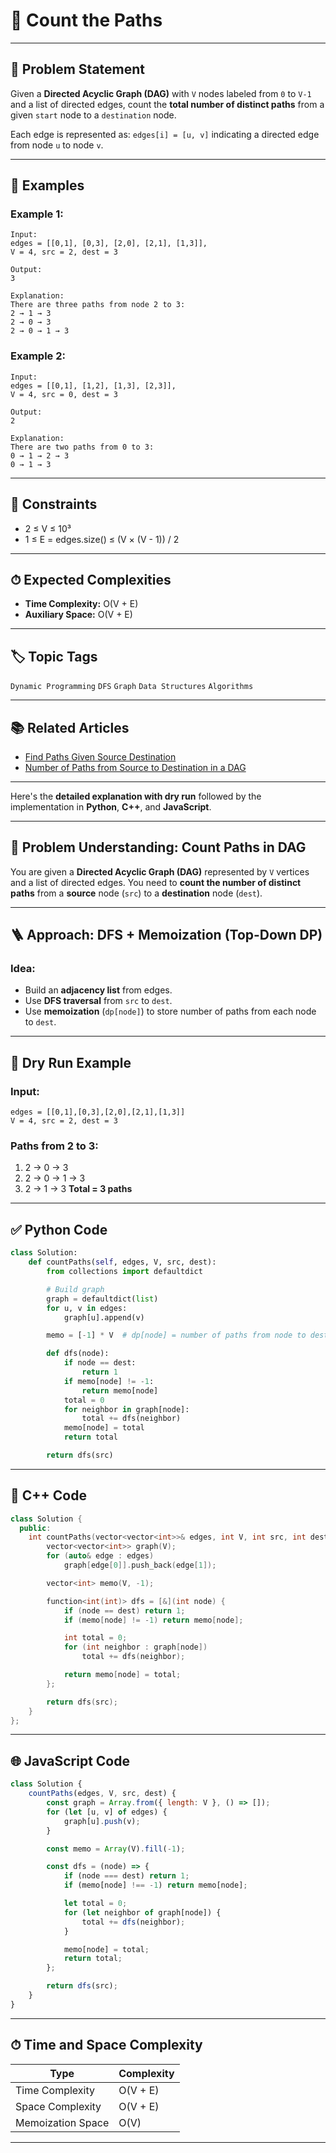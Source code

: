 
# 🔢 Count the Paths
---

## 🧾 Problem Statement

Given a **Directed Acyclic Graph (DAG)** with `V` nodes labeled from `0` to `V-1` and a list of directed edges, count the **total number of distinct paths** from a given `start` node to a `destination` node.

Each edge is represented as:
`edges[i] = [u, v]`
indicating a directed edge from node `u` to node `v`.

---

## 🧪 Examples

### Example 1:

```text
Input: 
edges = [[0,1], [0,3], [2,0], [2,1], [1,3]], 
V = 4, src = 2, dest = 3

Output: 
3

Explanation: 
There are three paths from node 2 to 3:
2 → 1 → 3  
2 → 0 → 3  
2 → 0 → 1 → 3
```

### Example 2:

```text
Input:
edges = [[0,1], [1,2], [1,3], [2,3]], 
V = 4, src = 0, dest = 3

Output:
2

Explanation:
There are two paths from 0 to 3:
0 → 1 → 2 → 3  
0 → 1 → 3
```

---

## 📌 Constraints

* 2 ≤ V ≤ 10³
* 1 ≤ E = edges.size() ≤ (V × (V - 1)) / 2

---

## ⏱ Expected Complexities

* **Time Complexity:** O(V + E)
* **Auxiliary Space:** O(V + E)

---

## 🏷️ Topic Tags

`Dynamic Programming` `DFS` `Graph` `Data Structures` `Algorithms`

---

## 📚 Related Articles

* [Find Paths Given Source Destination](#)
* [Number of Paths from Source to Destination in a DAG](#)

---
Here's the **detailed explanation with dry run** followed by the implementation in **Python**, **C++**, and **JavaScript**.

---

## 🧠 Problem Understanding: Count Paths in DAG

You are given a **Directed Acyclic Graph (DAG)** represented by `V` vertices and a list of directed edges. You need to **count the number of distinct paths** from a **source** node (`src`) to a **destination** node (`dest`).

---

## 🪜 Approach: DFS + Memoization (Top-Down DP)

### Idea:

* Build an **adjacency list** from edges.
* Use **DFS traversal** from `src` to `dest`.
* Use **memoization** (`dp[node]`) to store number of paths from each node to `dest`.

---

## 🧪 Dry Run Example

### Input:

```
edges = [[0,1],[0,3],[2,0],[2,1],[1,3]]
V = 4, src = 2, dest = 3
```

### Paths from 2 to 3:

1. 2 → 0 → 3
2. 2 → 0 → 1 → 3
3. 2 → 1 → 3
   **Total = 3 paths**

---

## ✅ Python Code

```python
class Solution:
    def countPaths(self, edges, V, src, dest):
        from collections import defaultdict

        # Build graph
        graph = defaultdict(list)
        for u, v in edges:
            graph[u].append(v)

        memo = [-1] * V  # dp[node] = number of paths from node to dest

        def dfs(node):
            if node == dest:
                return 1
            if memo[node] != -1:
                return memo[node]
            total = 0
            for neighbor in graph[node]:
                total += dfs(neighbor)
            memo[node] = total
            return total

        return dfs(src)
```

---

## 💠 C++ Code

```cpp
class Solution {
  public:
    int countPaths(vector<vector<int>>& edges, int V, int src, int dest) {
        vector<vector<int>> graph(V);
        for (auto& edge : edges)
            graph[edge[0]].push_back(edge[1]);

        vector<int> memo(V, -1);

        function<int(int)> dfs = [&](int node) {
            if (node == dest) return 1;
            if (memo[node] != -1) return memo[node];

            int total = 0;
            for (int neighbor : graph[node])
                total += dfs(neighbor);

            return memo[node] = total;
        };

        return dfs(src);
    }
};
```

---

## 🌐 JavaScript Code

```javascript
class Solution {
    countPaths(edges, V, src, dest) {
        const graph = Array.from({ length: V }, () => []);
        for (let [u, v] of edges) {
            graph[u].push(v);
        }

        const memo = Array(V).fill(-1);

        const dfs = (node) => {
            if (node === dest) return 1;
            if (memo[node] !== -1) return memo[node];

            let total = 0;
            for (let neighbor of graph[node]) {
                total += dfs(neighbor);
            }

            memo[node] = total;
            return total;
        };

        return dfs(src);
    }
}
```

---

## ⏱ Time and Space Complexity

| Type              | Complexity |
| ----------------- | ---------- |
| Time Complexity   | O(V + E)   |
| Space Complexity  | O(V + E)   |
| Memoization Space | O(V)       |

---


